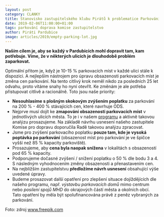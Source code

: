 ```yaml
---
layout: post
category: CLANKY
title: Stanovisko zastupitelského klubu Pirátů k problematice Parkování
date: 2019-02-06T11:00:00+01:00
tags: parkování doprava komise zastupitelstvo
author: Piráti Pardubice
image: articles/2019/empty-parking-lot.jpg
---
```


**Naším cílem je, aby se každý v Pardubicích mohl dopravit tam, kam potřebuje. Víme, že v některých ulicích je dlouhodobě problém zaparkovat.**

Optimální přitom je, když je 10-15 % parkovacích míst v každé ulici stále k dispozici. A nejlepším nástrojem pro úpravu obsazenosti parkovacích míst je změna cen parkování. Na tento citlivý krok neměl nikdo za posledních 25 let odvahu, proto vítáme snahy ho nyní otevřít. Ke změnám je ale potřeba přistupovat citlivě a racionálně. Toto jsou naše priority:

* **Nesouhlasíme s plošným skokovým zvýšením poplatku** za parkování na 200 % -  400 % stávajících cen, které navrhuje ODS.
* Nejprve musí dojít ke **zmapování obsazenosti parkovacích míst** v jednotlivých ulicích města. To je i v našem [programu](https://pardubice.pirati.cz/komunalni-volby-2018/program/radnice/doprava/) a aktivně takovou analýzu prosazujeme. Na základě návrhu usnesení našeho zastupitele Komise pro dopravu doporučila Radě takovou analýzu zpracovat.
* Jsme pro zvýšení parkovacího poplatku **pouze tam, kde je vysoká poptávka po parkování** (obsazenost míst pro parkování je ve špičce vyšší než 85 % kapacity parkoviště).
* Prosazujeme, aby **cena byla naopak snížena** v lokalitách s obsazeností pod 65 % kapacity.
* Podporujeme dočasné zvýšení / snížení poplatku o 50 % dle bodu 3 a 4. S následným vyhodnocením změny obsazenosti a přenastavením cen.
* Na nejbližším zastupitelstvu **předložíme návrh usnesení** obsahující výše uvedené úpravy.
* Budeme prosazovat další opatření pro zlepšení situace dojíždějících dle našeho programu, např. *výstavbu parkovacích domů* mimo centrum nebo *posílení spojů MHD* do okrajových částí města a okolních obcí. Tato opatření by měla být spolufinancována právě z peněz vybraných za parkování.


Foto: zdroj <a href="https://www.freepik.com/free-photos-vectors/background">www.freepik.com</a>
